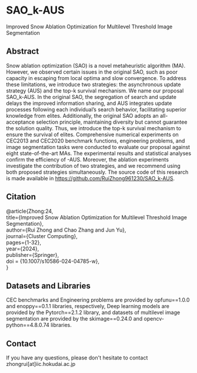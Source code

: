 # SAO_k-AUS
Improved Snow Ablation Optimization for Multilevel Threshold Image Segmentation

## Abstract
Snow ablation optimization (SAO) is a novel metaheuristic algorithm (MA). However, we observed certain issues in the original SAO, such as poor capacity in escaping from local optima and slow convergence. To address these limitations, we introduce two strategies: the asynchronous update strategy (AUS) and the top-k survival mechanism. We name our proposal SAO_k-AUS. In the original SAO, the segregation of search and update delays the improved information sharing, and AUS integrates update processes following each individual’s search behavior, facilitating superior knowledge from elites. Additionally, the original SAO adopts an all-acceptance selection principle, maintaining diversity but cannot guarantee the solution quality. Thus, we introduce the top-k survival mechanism to ensure the survival of elites. Comprehensive numerical experiments on CEC2013 and CEC2020 benchmark functions, engineering problems, and image segmentation tasks were conducted to evaluate our proposal against eight state-of-the-art MAs. The experimental results and statistical analyses confirm the efficiency of -AUS. Moreover, the ablation experiments investigate the contribution of two strategies, and we recommend using both proposed strategies simultaneously. The source code of this research is made available in https://github.com/RuiZhong961230/SAO_k-AUS.

## Citation
@article{Zhong:24,  
title={Improved Snow Ablation Optimization for Multilevel Threshold Image Segmentation},  
author={Rui Zhong and Chao Zhang and Jun Yu},  
journal={Cluster Computing},  
pages={1-32},  
year={2024},  
publisher={Springer},  
doi = {10.1007/s10586-024-04785-w},  
}


## Datasets and Libraries
CEC benchmarks and Engineering problems are provided by opfunu==1.0.0 and enoppy==0.1.1 libraries, respectively, Deep learning models are provided by the Pytorch==2.1.2 library, and datasets of multilevel image segmentation are provided by the skimage==0.24.0 and opencv-python==4.8.0.74 libraries.

## Contact
If you have any questions, please don't hesitate to contact zhongrui[at]iic.hokudai.ac.jp
